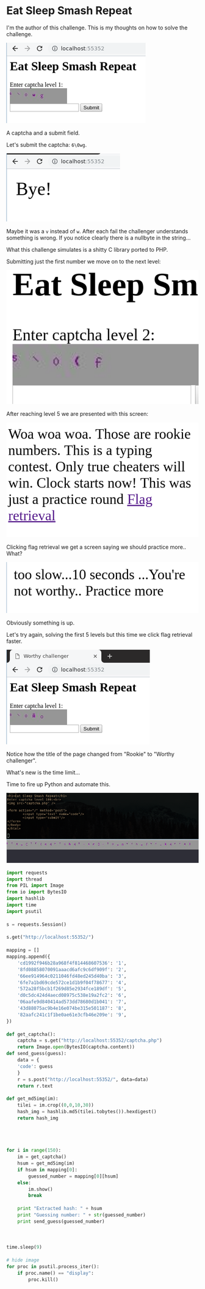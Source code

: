 # Eat Sleep Smash Repeat

I'm the author of this challenge. This is my thoughts on how to solve the challenge.

![alt text](1.png "Chall")

A captcha and a submit field.

Let's submit the captcha: `6\0wg`.

![alt text](2.png "Chall")

Maybe it was a `v` instead of `w`. After each fail the challenger understands something is wrong. If you notice clearly there is a nullbyte in the string...

What this challenge simulates is a shitty C library ported to PHP.

Submitting just the first number we move on to the next level:

![alt text](3.png "Chall")

After reaching level 5 we are presented with this screen:

![alt text](4.png "Chall")

Clicking flag retrieval we get a screen saying we should practice more.. What?

![alt text](5.png "Chall")

Obviously something is up. 

Let's try again, solving the first 5 levels but this time we click flag retrieval faster.

![alt text](6.png "Chall")

Notice how the title of the page changed from "Rookie" to "Worthy challenger".

What's new is the time limit... 

Time to fire up Python and automate this.

![alt text](7.png "Chall")

```python
import requests
import thread
from PIL import Image
from io import BytesIO
import hashlib
import time
import psutil

s = requests.Session() 

s.get("http://localhost:55352/")

mapping = []
mapping.append({
    'cd1992f946b28a968f4f814468607536': '1',
    '8fd08858070091aaacd6afc9c6df909f': '2',
    '66ee914964c0211046fd48ed245d40ba': '3',
    '6fe7a1bd69cde572ce1d1b9f04f78677': '4',
    '572a28f5bcb1f269d85e2934fce189df': '5',
    'd0c5dc424d4aecd08975c538e19a2fc2': '6',
    '06aafe9d840414ad573dd78680d1b041': '7',
    '43d88075ac9b4e16e074be315e501187': '8',
    '82aafc241c1f1be0ae61e3cfb46e209e': '9',
})

def get_captcha():
    captcha = s.get("http://localhost:55352/captcha.php")
    return Image.open(BytesIO(captcha.content))
def send_guess(guess):
    data = {
    'code': guess 
    }
    r = s.post("http://localhost:55352/", data=data)
    return r.text

def get_md5img(im):
    tilei = im.crop((0,0,10,30))
    hash_img = hashlib.md5(tilei.tobytes()).hexdigest()
    return hash_img




for i in range(150):
    im = get_captcha()
    hsum = get_md5img(im)
    if hsum in mapping[0]:
        guessed_number = mapping[0][hsum]
    else:
        im.show()
        break

    print "Extracted hash: " + hsum
    print "Guessing number: " + str(guessed_number)
    print send_guess(guessed_number)



time.sleep(9)

# hide image
for proc in psutil.process_iter():
    if proc.name() == "display":
        proc.kill()
```
